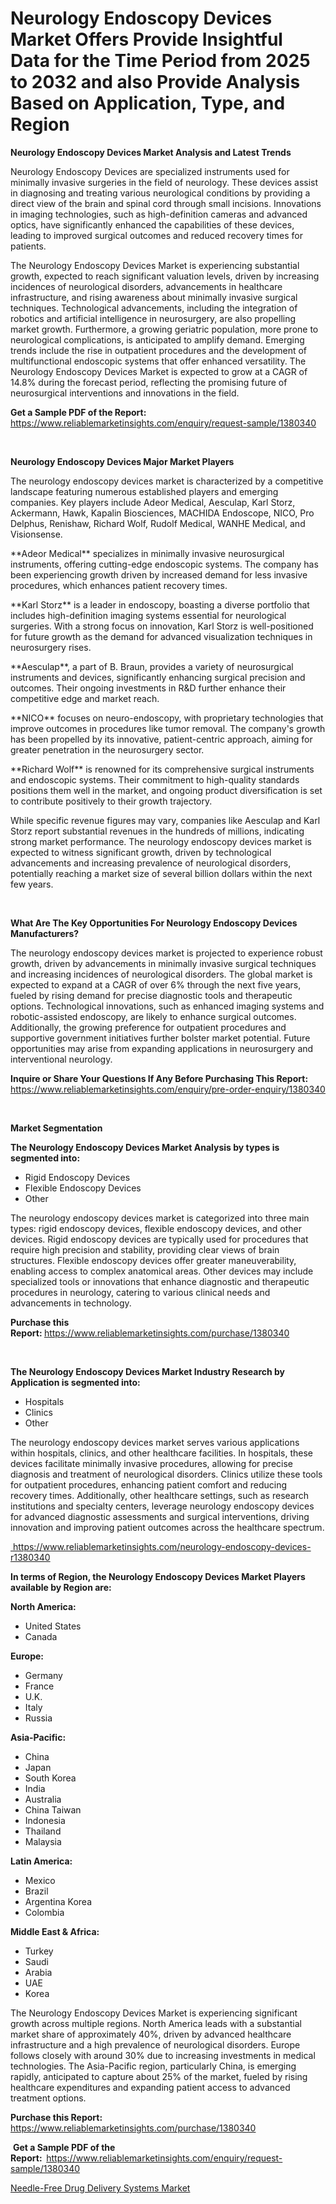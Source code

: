 <p><h1>Neurology Endoscopy Devices Market Offers Provide Insightful Data for the Time Period from 2025 to 2032 and also Provide Analysis Based on Application, Type, and Region</h1></p><p><strong>Neurology Endoscopy Devices Market Analysis and Latest Trends</strong></p>
<p><p>Neurology Endoscopy Devices are specialized instruments used for minimally invasive surgeries in the field of neurology. These devices assist in diagnosing and treating various neurological conditions by providing a direct view of the brain and spinal cord through small incisions. Innovations in imaging technologies, such as high-definition cameras and advanced optics, have significantly enhanced the capabilities of these devices, leading to improved surgical outcomes and reduced recovery times for patients.</p><p>The Neurology Endoscopy Devices Market is experiencing substantial growth, expected to reach significant valuation levels, driven by increasing incidences of neurological disorders, advancements in healthcare infrastructure, and rising awareness about minimally invasive surgical techniques. Technological advancements, including the integration of robotics and artificial intelligence in neurosurgery, are also propelling market growth. Furthermore, a growing geriatric population, more prone to neurological complications, is anticipated to amplify demand. Emerging trends include the rise in outpatient procedures and the development of multifunctional endoscopic systems that offer enhanced versatility. The Neurology Endoscopy Devices Market is expected to grow at a CAGR of 14.8% during the forecast period, reflecting the promising future of neurosurgical interventions and innovations in the field.</p></p>
<p><strong>Get a Sample PDF of the Report:&nbsp;</strong> <a href="https://www.reliablemarketinsights.com/enquiry/request-sample/1380340?utm_campaign=2632&utm_medium=2&utm_source=Github&utm_content=ia&utm_term=04032025&utm_id=neurology-endoscopy-devices">https://www.reliablemarketinsights.com/enquiry/request-sample/1380340</a></p>
<p>&nbsp;</p>
<p><strong>Neurology Endoscopy Devices Major Market Players</strong></p>
<p><p>The neurology endoscopy devices market is characterized by a competitive landscape featuring numerous established players and emerging companies. Key players include Adeor Medical, Aesculap, Karl Storz, Ackermann, Hawk, Kapalin Biosciences, MACHIDA Endoscope, NICO, Pro Delphus, Renishaw, Richard Wolf, Rudolf Medical, WANHE Medical, and Visionsense.</p><p>**Adeor Medical** specializes in minimally invasive neurosurgical instruments, offering cutting-edge endoscopic systems. The company has been experiencing growth driven by increased demand for less invasive procedures, which enhances patient recovery times.</p><p>**Karl Storz** is a leader in endoscopy, boasting a diverse portfolio that includes high-definition imaging systems essential for neurological surgeries. With a strong focus on innovation, Karl Storz is well-positioned for future growth as the demand for advanced visualization techniques in neurosurgery rises.</p><p>**Aesculap**, a part of B. Braun, provides a variety of neurosurgical instruments and devices, significantly enhancing surgical precision and outcomes. Their ongoing investments in R&D further enhance their competitive edge and market reach.</p><p>**NICO** focuses on neuro-endoscopy, with proprietary technologies that improve outcomes in procedures like tumor removal. The company's growth has been propelled by its innovative, patient-centric approach, aiming for greater penetration in the neurosurgery sector.</p><p>**Richard Wolf** is renowned for its comprehensive surgical instruments and endoscopic systems. Their commitment to high-quality standards positions them well in the market, and ongoing product diversification is set to contribute positively to their growth trajectory.</p><p>While specific revenue figures may vary, companies like Aesculap and Karl Storz report substantial revenues in the hundreds of millions, indicating strong market performance. The neurology endoscopy devices market is expected to witness significant growth, driven by technological advancements and increasing prevalence of neurological disorders, potentially reaching a market size of several billion dollars within the next few years.</p></p>
<p>&nbsp;</p>
<p><strong>What Are The Key Opportunities For Neurology Endoscopy Devices Manufacturers?</strong></p>
<p><p>The neurology endoscopy devices market is projected to experience robust growth, driven by advancements in minimally invasive surgical techniques and increasing incidences of neurological disorders. The global market is expected to expand at a CAGR of over 6% through the next five years, fueled by rising demand for precise diagnostic tools and therapeutic options. Technological innovations, such as enhanced imaging systems and robotic-assisted endoscopy, are likely to enhance surgical outcomes. Additionally, the growing preference for outpatient procedures and supportive government initiatives further bolster market potential. Future opportunities may arise from expanding applications in neurosurgery and interventional neurology.</p></p>
<p><strong>Inquire or Share Your Questions If Any Before Purchasing This Report:</strong> <a href="https://www.reliablemarketinsights.com/enquiry/pre-order-enquiry/1380340?utm_campaign=2632&utm_medium=2&utm_source=Github&utm_content=ia&utm_term=04032025&utm_id=neurology-endoscopy-devices">https://www.reliablemarketinsights.com/enquiry/pre-order-enquiry/1380340</a></p>
<p>&nbsp;</p>
<p><strong>Market Segmentation</strong></p>
<p><strong>The Neurology Endoscopy Devices Market Analysis by types is segmented into:</strong></p>
<p><ul><li>Rigid Endoscopy Devices</li><li>Flexible Endoscopy Devices</li><li>Other</li></ul></p>
<p><p>The neurology endoscopy devices market is categorized into three main types: rigid endoscopy devices, flexible endoscopy devices, and other devices. Rigid endoscopy devices are typically used for procedures that require high precision and stability, providing clear views of brain structures. Flexible endoscopy devices offer greater maneuverability, enabling access to complex anatomical areas. Other devices may include specialized tools or innovations that enhance diagnostic and therapeutic procedures in neurology, catering to various clinical needs and advancements in technology.</p></p>
<p><strong>Purchase this Report:&nbsp;</strong><a href="https://www.reliablemarketinsights.com/purchase/1380340?utm_campaign=2632&utm_medium=2&utm_source=Github&utm_content=ia&utm_term=04032025&utm_id=neurology-endoscopy-devices">https://www.reliablemarketinsights.com/purchase/1380340</a></p>
<p>&nbsp;</p>
<p><strong>The Neurology Endoscopy Devices Market Industry Research by Application is segmented into:</strong></p>
<p><ul><li>Hospitals</li><li>Clinics</li><li>Other</li></ul></p>
<p><p>The neurology endoscopy devices market serves various applications within hospitals, clinics, and other healthcare facilities. In hospitals, these devices facilitate minimally invasive procedures, allowing for precise diagnosis and treatment of neurological disorders. Clinics utilize these tools for outpatient procedures, enhancing patient comfort and reducing recovery times. Additionally, other healthcare settings, such as research institutions and specialty centers, leverage neurology endoscopy devices for advanced diagnostic assessments and surgical interventions, driving innovation and improving patient outcomes across the healthcare spectrum.</p></p>
<p><a href="https://www.reliablemarketinsights.com/neurology-endoscopy-devices-r1380340?utm_campaign=2632&utm_medium=2&utm_source=Github&utm_content=ia&utm_term=04032025&utm_id=neurology-endoscopy-devices">&nbsp;https://www.reliablemarketinsights.com/neurology-endoscopy-devices-r1380340</a></p>
<p><strong>In terms of Region, the Neurology Endoscopy Devices Market Players available by Region are:</strong></p>
<p>
    <p> <strong> North America: </strong>
        <ul>
            <li>United States</li>
            <li>Canada</li>
        </ul>
        </p> 
    <p> <strong> Europe: </strong>
        <ul>
            <li>Germany</li>
            <li>France</li>
            <li>U.K.</li>
            <li>Italy</li>
            <li>Russia</li>
        </ul>
        </p> 
    <p> <strong> Asia-Pacific: </strong>
        <ul>
            <li>China</li>
            <li>Japan</li>
            <li>South Korea</li>
            <li>India</li>
            <li>Australia</li>
            <li>China Taiwan</li>
            <li>Indonesia</li>
            <li>Thailand</li>
            <li>Malaysia</li>
        </ul>
        </p> 
    <p> <strong> Latin America: </strong>
        <ul>
            <li>Mexico</li>
            <li>Brazil</li>
            <li>Argentina Korea</li>
            <li>Colombia</li>
        </ul>
        </p> 
    <p> <strong> Middle East & Africa: </strong>
        <ul>
            <li>Turkey</li>
            <li>Saudi</li>
            <li>Arabia</li>
            <li>UAE</li>
            <li>Korea</li>
        </ul>
    </p>
    </p>
<p><p>The Neurology Endoscopy Devices Market is experiencing significant growth across multiple regions. North America leads with a substantial market share of approximately 40%, driven by advanced healthcare infrastructure and a high prevalence of neurological disorders. Europe follows closely with around 30% due to increasing investments in medical technologies. The Asia-Pacific region, particularly China, is emerging rapidly, anticipated to capture about 25% of the market, fueled by rising healthcare expenditures and expanding patient access to advanced treatment options.</p></p>
<p><strong>Purchase this Report: </strong><a href="https://www.reliablemarketinsights.com/purchase/1380340?utm_campaign=2632&utm_medium=2&utm_source=Github&utm_content=ia&utm_term=04032025&utm_id=neurology-endoscopy-devices">https://www.reliablemarketinsights.com/purchase/1380340</a></p>
<p>&nbsp;<strong>Get a Sample PDF of the Report:&nbsp;&nbsp;</strong><a href="https://www.reliablemarketinsights.com/enquiry/request-sample/1380340?utm_campaign=2632&utm_medium=2&utm_source=Github&utm_content=ia&utm_term=04032025&utm_id=neurology-endoscopy-devices">https://www.reliablemarketinsights.com/enquiry/request-sample/1380340</a></p>
<p><strong></strong></p>
<p><p><a href="https://github.com/gerdabatiskzv9/Market-Research-Report-List-1/blob/main/needle-free-drug-delivery-systems-market.md?utm_campaign=2632&utm_medium=2&utm_source=Github&utm_content=ia&utm_term=04032025&utm_id=neurology-endoscopy-devices">Needle-Free Drug Delivery Systems Market</a></p></p>